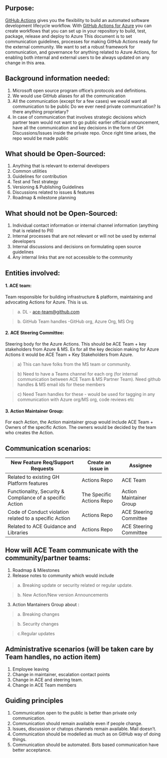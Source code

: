 ## Purpose:
[GitHub Actions](https://docs.github.com/en/actions/learn-github-actions) gives you the flexibility to build an automated software development lifecycle workflow. With [GitHub Actions for Azure](https://docs.microsoft.com/en-gb/azure/developer/github/) you can create workflows that you can set up in your repository to build, test, package, release and deploy to Azure
This document is to set communication guidelines, processes for making GitHub Actions ready for the external community. We want to set a robust framework for communication, and governance for anything related to Azure Actions, for enabling both internal and external users to be always updated on any change in this area.

## Background information needed:
1. Microsoft open source program office’s protocols and definitions.
2. We would use GitHub aliases for all the communication
3. All the communication (except for a few cases) we would want all communication to be public Do we ever need private communication? Is there anything proprietary? 
4. In case of communication that involves strategic decisions which partner team would not want to go public earlier official announcement, have all the communication and key decisions in the form of GH Discussions/Issues inside the private repo. Once right time arises, the repo would be made public

## What should be Open-Sourced:
1. Anything that is relevant to external developers
2. Common utilities
3. Guidelines for contribution
4. Test and Test strategy
5. Versioning & Publishing Guidelines
6. Discussions related to issues & features
7. Roadmap & milestone planning

## What should not be Open-Sourced:
1. Individual contact information or internal channel information (anything that is related to PII)
2. Internal processes that are not relevant or will not be used by external developers
3. Internal discussions and decisions on formulating open source guidelines
4. Any internal links that are not accessible to the community

## Entities involved:
#### 1. ACE team:
Team responsible for building infrastructure & platform, maintaining and advocating Actions for Azure. This is us. 
> a. DL - ace-team@github.com

> b. GitHub Team handles -GitHub org, Azure Org, MS Org
  
#### 2. ACE Steering Committee: 
Steering body for the Azure Actions. This should be ACE Team + key stakeholders from Azure & MS. Ex for all the key decision making for Azure Actions it would be ACE Team + Key Stakeholders from Azure.
> a) This can have folks from the MS team or community.

> b) Need to have a Teams channel for each org (for internal communication between ACE Team & MS Partner Team). Need github handles & MS email ids for these members

> c) Need Team handles for these - would be used for tagging in any communication with Azure org/MS org, code reviews etc

#### 3. Action Maintainer Group: 
For each Action, the Action maintainer group would include ACE Team + Owners of the specific Action. The owners would be decided by the team who creates the Action. 

## Communication scenarios:

| New Feature Req/Support Requests      | Create an issue in | Assignee| 
| ----------- | ----------- |------------|
| Related to existing GH Platform features      | Actions Repo       | ACE Team |
| Functionality, Security & Compliance of a specific Action   | The Specific Actions Repo        | Action Maintainer Group |
| Code of Conduct violation related to a specific Action  | Actions Repo | ACE Steering Committee | 
| Related to ACE Guidance and Libraries | Actions Repo | ACE Steering Committee |

## How will ACE Team communicate with the community/partner teams:
1. Roadmap & Milestones
2. Release notes to community which would include
> a. Breaking update or security related or regular update.

> b. New Action/New version Announcements 
3. Action Mantainers Group about :
> a. Breaking changes

> b. Security changes

> c.Regular updates

## Administrative scenarios (will be taken care by Team handles, no action item)
1. Employee leaving
2. Change in maintainer, escalation contact points
3. Change in ACE and steering team.
4. Change in ACE Team members

## Guiding principles
1. Communication open to the public is better than private only communication.
2. Communication should remain available even if people change.
3. Issues, discussion or chatops channels remain available. Mail doesn’t.
4. Communication should be modelled as much as on GitHub way of doing things.
5. Communication should be automated. Bots based communication have better acceptance.
